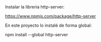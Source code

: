 Instalar la libreria http-server:

https://www.npmjs.com/package/http-server

En este proyecto lo instalé de forma global:

npm install --global http-server

